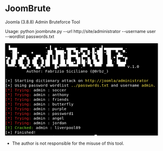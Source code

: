 # JoomBrute
Joomla (3.8.8) Admin Bruteforce Tool

Usage: python joombrute.py --url http://site/administrator --username user --wordlist passwords.txt

![Screenshot](https://raw.githubusercontent.com/0rbz/JoomBrute/master/joombrute1.png)

* The author is not responsible for the misuse of this tool. 


